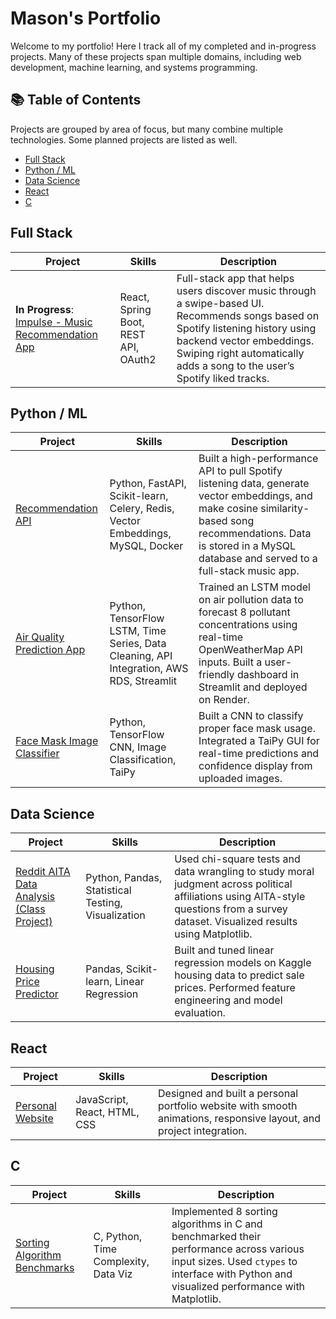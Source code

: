 # Mason's Portfolio

Welcome to my portfolio! Here I track all of my completed and in-progress projects. Many of these projects span multiple domains, including web development, machine learning, and systems programming.

## 📚 Table of Contents

Projects are grouped by area of focus, but many combine multiple technologies. Some planned projects are listed as well.

- [Full Stack](#full-stack)
- [Python / ML](#pythonml)
- [Data Science](#data-science)
- [React](#react)
- [C](#c)

## Full Stack
| Project | Skills | Description |
| --- | --- | --- |
| **In Progress**: [Impulse - Music Recommendation App](https://github.com/04mscott/Impulse-Music-Recs) | React, Spring Boot, REST API, OAuth2 | Full-stack app that helps users discover music through a swipe-based UI. Recommends songs based on Spotify listening history using backend vector embeddings. Swiping right automatically adds a song to the user’s Spotify liked tracks.

## Python / ML
| Project | Skills | Description |
| --- | --- | --- |
| [Recommendation API](https://github.com/04mscott/Recommendation-API) | Python, FastAPI, Scikit-learn, Celery, Redis, Vector Embeddings, MySQL, Docker | Built a high-performance API to pull Spotify listening data, generate vector embeddings, and make cosine similarity-based song recommendations. Data is stored in a MySQL database and served to a full-stack music app. |
| [Air Quality Prediction App](https://github.com/04mscott/Air-Quality-App) | Python, TensorFlow LSTM, Time Series, Data Cleaning, API Integration, AWS RDS, Streamlit | Trained an LSTM model on air pollution data to forecast 8 pollutant concentrations using real-time OpenWeatherMap API inputs. Built a user-friendly dashboard in Streamlit and deployed on Render. |
| [Face Mask Image Classifier](https://github.com/04mscott/Face-Mask-Image-Classification) | Python, TensorFlow CNN, Image Classification, TaiPy | Built a CNN to classify proper face mask usage. Integrated a TaiPy GUI for real-time predictions and confidence display from uploaded images. |

## Data Science
| Project | Skills | Description |
| --- | --- | --- |
| [Reddit AITA Data Analysis (Class Project)](https://masonscott.net/static/media/HW%203%20Report%20-%20Mason%20Scott.bc9e7591820ff485558a.pdf) | Python, Pandas, Statistical Testing, Visualization | Used chi-square tests and data wrangling to study moral judgment across political affiliations using AITA-style questions from a survey dataset. Visualized results using Matplotlib. |
| [Housing Price Predictor](https://github.com/04mscott/Housing-Price-Prediction-Model-) | Pandas, Scikit-learn, Linear Regression | Built and tuned linear regression models on Kaggle housing data to predict sale prices. Performed feature engineering and model evaluation.

## React
| Project | Skills | Description |
| --- | --- | --- |
| [Personal Website](https://masonscott.net/) | JavaScript, React, HTML, CSS | Designed and built a personal portfolio website with smooth animations, responsive layout, and project integration.

## C
| Project | Skills | Description |
| --- | --- | --- |
| [Sorting Algorithm Benchmarks](https://github.com/04mscott/Sorting-Functions-C-) | C, Python, Time Complexity, Data Viz | Implemented 8 sorting algorithms in C and benchmarked their performance across various input sizes. Used `ctypes` to interface with Python and visualized performance with Matplotlib.
